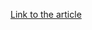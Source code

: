 [Link to the article](https://cloud.google.com/blog/topics/threat-intelligence/cybercriminals-weaponize-fake-ai-websites/)
